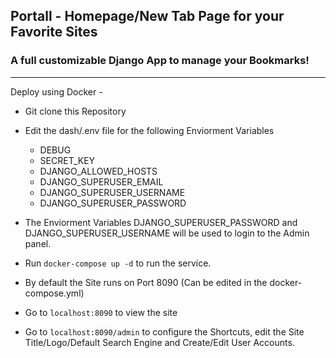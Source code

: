 ## Portall - Homepage/New Tab Page for your Favorite Sites

### A full customizable Django App to manage your Bookmarks!

---

Deploy using Docker -
 - Git clone this Repository
 - Edit the dash/.env file for the following Enviorment Variables
 
    - DEBUG
    - SECRET_KEY
    - DJANGO_ALLOWED_HOSTS
    - DJANGO_SUPERUSER_EMAIL
    - DJANGO_SUPERUSER_USERNAME
    - DJANGO_SUPERUSER_PASSWORD

 - The Enviorment Variables DJANGO_SUPERUSER_PASSWORD and DJANGO_SUPERUSER_USERNAME will be used to login to the Admin panel.

 - Run `docker-compose up -d` to run the service.
 - By default the Site runs on Port 8090 (Can be edited in the docker-compose.yml)
 - Go to `localhost:8090` to view the site
 - Go to `localhost:8090/admin` to configure the Shortcuts, edit the Site Title/Logo/Default Search Engine and Create/Edit User Accounts.
 
